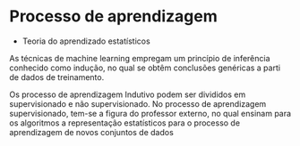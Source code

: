 # Processo de aprendizagem

 - Teoria do aprendizado estatísticos 


As técnicas de machine learning empregam um princípio de inferência conhecido como indução, no qual se obtêm conclusões genéricas a parti de dados de treinamento. 

Os processo de aprendizagem Indutivo podem ser divididos em supervisionado e não supervisionado. No processo de aprendizagem supervisionado, tem-se a figura do professor externo, no qual ensinam para os algoritmos a representação estatísticos para o processo de aprendizagem de novos conjuntos de dados
   

